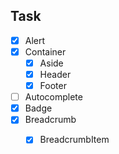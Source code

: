 ## Task

- [x] Alert
- [x] Container
  - [x] Aside
  - [x] Header
  - [x] Footer
- [ ] Autocomplete
- [x] Badge
- [x] Breadcrumb
  - [x] BreadcrumbItem

